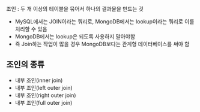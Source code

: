 조인 : 두 개 이상의 테이블을 묶어서 하나의 결과물을 만드는 것

- MySQL에서는 JOIN이라는 쿼리로, MongoDB에서는 lookup이라는 쿼리로 이를 처리할 수 있음
- MongoDB에서는 lookup은 되도록 사용하지 말아야함
- 즉 Join하는 작업이 많을 경우 MongoDB보다는 관계형 데이터베이스를 써야 함

## 조인의 종류

- 내부 조인(inner join)
- 내부 조인(left outer join)
- 내부 조인(right outer join)
- 내부 조인(full outer join)
